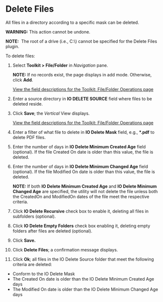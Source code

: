 # Delete Files

All files in a directory according to a specific mask can be deleted.

**WARNING:** This action cannot be undone.

**NOTE:**  The root of a drive (i.e., C:\\) cannot be specified for the
Delete Files plugin.

To delete files:

1.  Select **Toolkit \> File/Folder** in *Navigation* pane.
    
    <span style="font-weight: bold;">NOTE:</span> If no records exist,
    the page displays in add mode. Otherwise, click
    <span style="font-weight: bold;">Add</span>.
    
    [View the field descriptions for the Toolkit: File/Folder Operations
    page](../Page_Desc/Toolkit_File_Folder_Operations_H.htm)

2.  Enter a source directory in **IO DELETE SOURCE** field where files
    to be deleted reside.

3.  Click <span style="font-weight: bold;">Save</span>; the
    <span style="font-style: italic;">Vertical</span> View displays.
    
    [View the field descriptions for the Toolkit: File/Folder Operations
    page](../Page_Desc/Toolkit_File_Folder_Operations_H.htm)

4.  Enter a filter of what file to delete in **IO Delete Mask** field,
    e.g., **\*.pdf** to delete PDF files.

5.  Enter the number of days in **IO Delete Minimum Created Age** field
    (optional). If the file Created On date is older than this value,
    the file is deleted.

6.  Enter the number of days in **IO Delete Minimum Changed Age** field
    (optional). If the file Modified On date is older than this value,
    the file is deleted.
    
    **NOTE:** If both **IO Delete Minimum Created Age** and **IO Delete
    Minimum Changed Age** are specified, the utility will not delete the
    file unless <span class="underline">both</span> the CreatedOn and
    ModifiedOn dates of the file meet the respective criteria.

7.  Click **IO Delete Recursive** check box to enable it, deleting all
    files in subfolders (optional).

8.  Click **IO Delete Empty Folders** check box enabling it, deleting
    empty folders after files are deleted (optional).

9.  Click **Save.**

10. Click **Delete Files**; a confirmation message displays.

11. Click **Ok**; all files in the IO Delete Source folder that meet the
    following criteria are deleted:

<!-- end list -->

  - Conform to the IO Delete Mask
  - The Created On date is older than the IO Delete Minimum Created Age
    days
  - The Modified On date is older than the IO Delete Minimum Changed Age
    days
